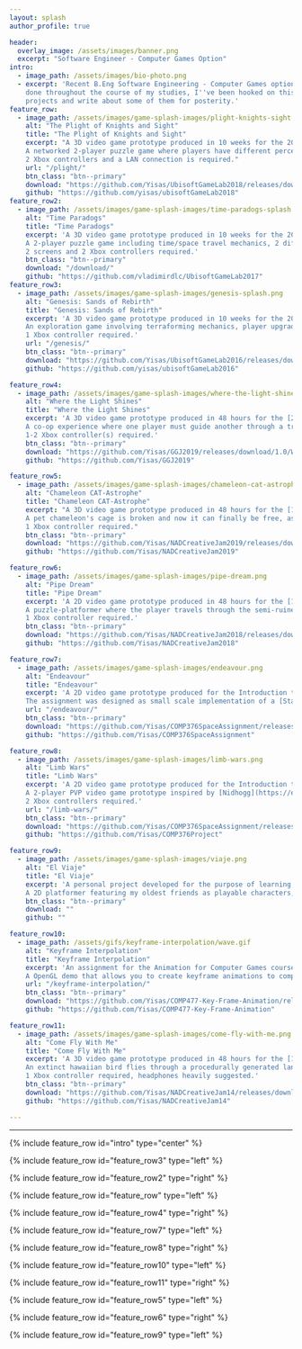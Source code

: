 ```yaml
---
layout: splash
author_profile: true

header:
  overlay_image: /assets/images/banner.png
  excerpt: "Software Engineer - Computer Games Option"
intro: 
  - image_path: /assets/images/bio-photo.png
  - excerpt: 'Recent B.Eng Software Engineering - Computer Games option ungraduate from Concordia University. With 7 game jams and 3 collegiate level game development competitions
    done throughout the course of my studies, I''ve been hooked on this craft for a while, and now looking to start my career in this industry. This website is where I showcase my 
    projects and write about some of them for posterity.'
feature_row:
  - image_path: /assets/images/game-splash-images/plight-knights-sight.png
    alt: "The Plight of Knights and Sight"
    title: "The Plight of Knights and Sight"
    excerpt: "A 3D video game prototype produced in 10 weeks for the 2018 submission for the Ubisoft Game Lab competition.
	A networked 2-player puzzle game where players have different perceptions of the level they inhabit.
	2 Xbox controllers and a LAN connection is required."
    url: "/plight/"
    btn_class: "btn--primary"
    download: "https://github.com/Yisas/UbisoftGameLab2018/releases/download/untagged-6aeb52f3482e4392eccd/A.Plight.of.Knights.and.Sight.rar"
    github: "https://github.com/yisas/ubisoftGameLab2018"
feature_row2:
  - image_path: /assets/images/game-splash-images/time-paradogs-splash.png
    alt: "Time Paradogs"
    title: "Time Paradogs"
    excerpt: 'A 3D video game prototype produced in 10 weeks for the 2017 submission for the Ubisoft Game Lab competition.
	A 2-player puzzle game including time/space travel mechanics, 2 different player types/perspectives and adorable puppies.
	2 screens and 2 Xbox controllers required.'
    btn_class: "btn--primary"
    download: "/download/"
    github: "https://github.com/vladimirdlc/UbisoftGameLab2017"
feature_row3:
  - image_path: /assets/images/game-splash-images/genesis-splash.png
    alt: "Genesis: Sands of Rebirth"
    title: "Genesis: Sands of Rebirth"
    excerpt: 'A 3D video game prototype produced in 10 weeks for the 2016 submission for the Ubisoft Game Lab competition.
	An exploration game involving terraforming mechanics, player upgrade progression and the revitalization of a barren world.
	1 Xbox controller required.'
    url: "/genesis/"
    btn_class: "btn--primary"
    download: "https://github.com/Yisas/UbisoftGameLab2016/releases/download/untagged-e75f9e90c2caad48efed/Genesis.zip"
    github: "https://github.com/yisas/ubisoftGameLab2016"

feature_row4:
  - image_path: /assets/images/game-splash-images/where-the-light-shines.png
    alt: "Where the Light Shines"
    title: "Where the Light Shines"
    excerpt: 'A 3D video game prototype produced in 48 hours for the [2019 Global Game Jam hosted at ETS](https://globalgamejam.org/2019/jam-sites/montr%C3%A9al-game-jam-2019-%C3%A9ts).
	A co-op experience where one player must guide another through a treacherous boat journey. Winner of the Best Multiplayer category.
	1-2 Xbox controller(s) required.'
    btn_class: "btn--primary"
    download: "https://github.com/Yisas/GGJ2019/releases/download/1.0/Where.the.Light.Shines.zip"
    github: "https://github.com/Yisas/GGJ2019"

feature_row5:
  - image_path: /assets/images/game-splash-images/chameleon-cat-astrophe.png
    alt: "Chameleon CAT-Astrophe"
    title: "Chameleon CAT-Astrophe"
    excerpt: "A 3D video game prototype produced in 48 hours for the [13th edition of the NAD Creative Jam](https://itch.io/jam/creative-jam-13e-edition).
	A pet chameleon's cage is broken and now it can finally be free, as long as he can avoid the cats that are also living in the same house.
	1 Xbox controller required."
    btn_class: "btn--primary"
    download: "https://github.com/Yisas/NADCreativeJam2019/releases/download/1.0/Chameleon.CAT-Astrophe.zip"
    github: "https://github.com/Yisas/NADCreativeJam2019"

feature_row6:
  - image_path: /assets/images/game-splash-images/pipe-dream.png
    alt: "Pipe Dream"
    title: "Pipe Dream"
    excerpt: 'A 2D video game prototype produced in 48 hours for the [12th edition of the NAD Creative Jam](https://itch.io/jam/creative-jam-12).
	A puzzle-platformer where the player travels through the semi-ruined dreamscape of a pipe world, collecting stray memories with their friendly drone. 
	1 Xbox controller required.'
    btn_class: "btn--primary"
    download: "https://github.com/Yisas/NADCreativeJam2018/releases/download/v1.0/Pipe.Dream.rar"
    github: "https://github.com/Yisas/NADCreativeJam2018"

feature_row7:
  - image_path: /assets/images/game-splash-images/endeavour.png
    alt: "Endeavour"
    title: "Endeavour"
    excerpt: 'A 2D video game prototype produced for the Introduction to Game Development course offered at Concordia University.
	The assignment was designed as small scale implementation of a [Star Force](https://en.wikipedia.org/wiki/Star_Force) clone, with a few added features.'
    url: "/endeavour/"
    btn_class: "btn--primary"
    download: "https://github.com/Yisas/COMP376SpaceAssignment/releases/download/v1.0/Endeavour.rar"
    github: "https://github.com/Yisas/COMP376SpaceAssignment"

feature_row8:
  - image_path: /assets/images/game-splash-images/limb-wars.png
    alt: "Limb Wars"
    title: "Limb Wars"
    excerpt: 'A 2D video game prototype produced for the Introduction to Game Development course offered at Concordia University.
	A 2-player PVP video game prototype inspired by [Nidhogg](https://en.wikipedia.org/wiki/Nidhogg_(video_game)), with a twist: your most effective weapon is your own limbs.
	2 Xbox controllers required.'
    url: "/limb-wars/"
    btn_class: "btn--primary"
    download: "https://github.com/Yisas/COMP376SpaceAssignment/releases/download/v1.0/Endeavour.rar"
    github: "https://github.com/Yisas/COMP376Project"

feature_row9:
  - image_path: /assets/images/game-splash-images/viaje.png
    alt: "El Viaje"
    title: "El Viaje"
    excerpt: 'A personal project developed for the purpose of learning Unity.
	A 2D platformer featuring my oldest friends as playable characters, where I used the gameplay to sublty (and not so subtly) poke fun at them.'
    btn_class: "btn--primary"
    download: ""
    github: ""

feature_row10:
  - image_path: /assets/gifs/keyframe-interpolation/wave.gif
    alt: "Keyframe Interpolation"
    title: "Keyframe Interpolation"
    excerpt: 'An assignment for the Animation for Computer Games course offered at Concordia University. 
	A OpenGL demo that allows you to create keyframe animations to compare different rotation representations and interpolation methods.'
    url: "/keyframe-interpolation/"
    btn_class: "btn--primary"
    download: "https://github.com/Yisas/COMP477-Key-Frame-Animation/releases/download/1.0/Keyframe.Interpolation.zip"
    github: "https://github.com/Yisas/COMP477-Key-Frame-Animation"

feature_row11:
  - image_path: /assets/images/game-splash-images/come-fly-with-me.png
    alt: "Come Fly With Me"
    title: "Come Fly With Me"
    excerpt: 'A 3D video game prototype produced in 48 hours for the [14th edition of the NAD Creative Jam](https://itch.io/jam/14ieme-creative-jam-). 
	An extinct hawaiian bird flies through a procedurally generated landscape, searching for mates by following their song. 
	1 Xbox controller required, headphones heavily suggested.'
    btn_class: "btn--primary"
    download: "https://github.com/Yisas/NADCreativeJam14/releases/download/1.0/Come.Fly.With.Me.zip"
    github: "https://github.com/Yisas/NADCreativeJam14"

---
```

----
{% include feature_row id="intro" type="center" %}

{% include feature_row id="feature_row3" type="left" %}

{% include feature_row id="feature_row2" type="right" %}

{% include feature_row id="feature_row" type="left" %}

{% include feature_row id="feature_row4" type="right" %}

{% include feature_row id="feature_row7" type="left" %}

{% include feature_row id="feature_row8" type="right" %}

{% include feature_row id="feature_row10" type="left" %}

{% include feature_row id="feature_row11" type="right" %}

{% include feature_row id="feature_row5" type="left" %}

{% include feature_row id="feature_row6" type="right" %}

{% include feature_row id="feature_row9" type="left" %}
